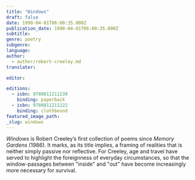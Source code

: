 ```yaml
---
title: "Windows"
draft: false
date: 1990-04-01T06:00:35.000Z
publication_date: 1990-04-01T06:00:35.000Z
subtitle:
genre: poetry
subgenre:
language:
author:
  - author/robert-creeley.md
translator:

editor:

editions:
  - isbn: 9780811211239
    binding: paperback
  - isbn: 9780811211222
    binding: clothbound
featured_image_path:
_slug: windows
---
```


_Windows_ is Robert Creeley’s first collection of poems since _Memory Gardens_ (1986). It marks, as its title implies, a framing of realities that is neither simply passive nor reflective. For Creeley, age and travel have served to highlight the foreignness of everyday circumstances, so that the window-passages between "inside" and "out" have become increasingly more necessary for survival.

